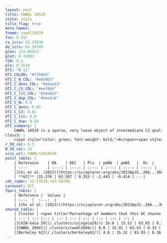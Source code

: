 ```yaml
---
layout: post
title: CWWDL 10539
style: style
title_flag: true
more_names: 
fname: cwwdl10539
fov: 0.317
ra_icrs: 15.37639
de_icrs: 63.58709
glon: 124.05453
glat: 0.74301
r50: 9.5
plx: 0.3534
UTI: "0.11"
UTI_COLOR: "#f2b9b4"
UTI_C_N_COL: "#e0a6b3"
UTI_C_dens_COL: "#e8aeb3"
UTI_C_C3_COL: "#eef8d4"
UTI_C_lit_COL: "#e0a6b3"
UTI_C_dup_COL: "#bee2c6"
UTI_C_N: 0.0
UTI_C_dens: 0.05
UTI_C_C3: 0.62
UTI_C_lit: 0.0
UTI_C_dup: 0.84
UTI_summary: |
    CWWDL 10539 is a sparse, very loose object of intermediate C3 quality. It was recently reported in the literature.<br><br>This is very likely a unique object, which shares a small percentage of members with at least one previously reported entry, and a very small percentage with at least one entry reported in the same catalogue.<br><br><span style="color: #99180f; font-weight: bold;">Warning: </span>contains less than 25 stars with <i>P>0.5</i> estimated.
class3: |
    <span style="color: green; font-weight: bold;">A</span><span style="color: red; font-weight: bold;">C</span>
r_50_val: 9.5
N_50_val: 14
scix_url: CWWDL%2010539
posit_table: |
    | Reference    | RA    | DEC   | Plx  | pmRA  | pmDE   |  Rv  |
    | :---         | :---: | :---: | :---: | :---: | :---: | :---: |
    |[Chi et al. (2023)](https://scixplorer.org/abs/2023ApJS..266...36C) | 15.225 | 63.571 | 0.37 | -2.419 | -0.384 | -- |
    | **UCC** |15.376 | 63.587 | 0.353 | -2.443 | -0.414 | -- | 
cds_radec: 15.37639,+63.58709
carousel: UCC
fpars_table: |
    | Reference |  Values |
    | :---  |  :---:  |
    | [Chi et al. (2023)](https://scixplorer.org/abs/2023ApJS..266...36C) | `logAge=5.7, Z=0.23` |
shared_table: |
    | Cluster | <span title="Percentage of members that this OC shares with the ones listed">%</span>   | RA   | DEC   | Plx   | pmRA  | pmDE  | Rv | UTI |
    | :-: | :-: |:-: | :-: | :-: | :-: | :-: | :-: | :-: |
    |[COIN-Gaia 29](/_clusters/coingaia29/)| 16.0 | 15.52 | 63.65 | 0.33 | -2.67 | -0.35 | -27.03 |0.53 |
    |[CWWDL 2604](/_clusters/cwwdl2604/)| 8.0 | 15.91 | 63.43 | 0.33 | -2.32 | -0.41 | -73.39 |0.06 |
    |[Berkeley 62](/_clusters/berkeley62/)| 4.0 | 15.32 | 63.93 | 0.36 | -2.17 | -0.4 | -20.65 |0.9 |
---
```

